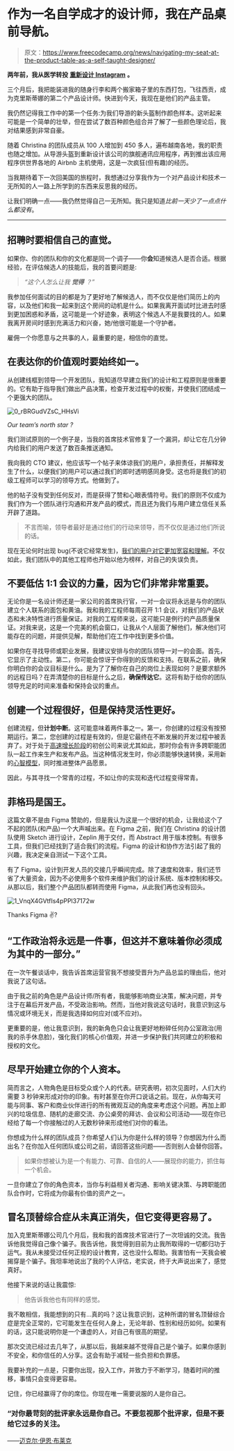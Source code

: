 # 作为一名自学成才的设计师，我在产品桌前导航。

> 原文：<https://www.freecodecamp.org/news/navigating-my-seat-at-the-product-table-as-a-self-taught-designer/>

**两年前，我从医学转投** [**重新设计 Instagram**](https://medium.com/free-code-camp/i-wanted-to-see-how-far-i-could-push-myself-creatively-so-i-redesigned-instagram-1ff99f28fa8b) **。**

三个月后，我把能装进我的随身行李和两个搬家箱子里的东西打包，飞往西贡，成为克里斯蒂娜的第二个产品设计师。快进到今天，我现在是他们的产品主管。

我仍然记得我工作中的第一个任务:为我们导游的新头盔制作颜色样本。这听起来可能是一个简单的壮举，但在尝试了数百种颜色组合并了解了一些颜色理论后，我对结果感到非常自豪。

随着 Christina 的团队成员从 100 人增加到 450 多人，遍布越南各地，我的职责也随之增加。从导游头盔到重新设计该公司的旗舰通讯应用程序，再到推出该应用程序供世界各地的 Airbnb 主机使用，这是一次疯狂(但有趣)的经历。

当我期待着下一次回美国的旅程时，我想通过分享我作为一个对产品设计和技术一无所知的人一路上所学到的东西来反思我的经历。

让我们明确一点——我仍然觉得自己一无所知。我只是知道*比前一天少了一点点什么都没有*。

* * *

## 招聘时要相信自己的直觉。

如果你、你的团队和你的文化都是同一个调子——你**会**知道候选人是否合适。根据经验，在评估候选人的技能后，我的首要问题是:

> *“这个人怎么让我* ***觉得*** *？”*

我参加任何面试的目的都是为了更好地了解候选人，而不仅仅是他们简历上的内容，以及他们和我一起来到这个房间的动机是什么。如果我离开面试时比进去时感到更加困惑和矛盾，这可能是一个好迹象，表明这个候选人不是我要找的人。如果我离开房间时感到充满活力和兴奋，她/他很可能是一个守护者。

雇佣一个你愿意与之共事的人，最重要的是，相信你的直觉。

## 在表达你的价值观时要始终如一。

从创建线框到领导一个开发团队，我知道尽早建立我们的设计和工程原则是很重要的。它有助于指导我们做出产品决策，检查开发过程中的权衡，并使我们团结成一个更强大的团队。

![0_rBRGudVZsC_HHsVi](img/5c1a5d953558efdb51aee87b22dd330d.png)

*Our team’s north star ?*

我们测试原则的一个例子是，当我的首席技术官修复了一个漏洞，却让它在几分钟内给我们的用户发送了数百条推送通知。

我向我的 CTO 建议，他应该写一个帖子来体谅我们的用户，承担责任，并解释发生了什么，以便我们的用户可以通过我们的即时透明感同身受。这也将是我们的初级工程师可以学习的领导方式。他做到了。

他的帖子没有受到任何反对，而是获得了赞和心眼表情符号。我们的原则不仅成为我们作为一个团队进行沟通和开发产品的模式，而且还为我们与用户建立信任关系开辟了道路。

> 不言而喻，领导者最好是通过他们的行动来领导，而不仅仅是通过他们所说的话。

现在无论何时出现 bug(不说它经常发生)，[我们的用户对它更加宽容和理解](https://en.wikipedia.org/wiki/Desensitization_%28psychology%29)。不仅如此，我们团队中的其他工程师也开始以他为榜样，对自己的失误负责。

## 不要低估 1:1 会议的力量，因为它们非常非常重要。

无论你是一名设计师还是一家公司的首席执行官，一对一会议将永远是与你的团队建立个人联系的面包和黄油。我和我的工程师每周召开 1:1 会议，对我们的产品状态和未决特性进行质量保证。对我的工程师来说，这可能只是例行的产品质量保证。对我来说，这是一个完美的机会窗口，让我从个人层面了解他们，解决他们可能存在的问题，并提供见解，帮助他们在工作中找到更多价值。

如果你在寻找导师或职业发展，我建议安排与你的团队领导一对一的会面。首先，它显示了主动性。第二，你可能会惊讶于你得到的反馈和支持。在联系之前，确保你明白你的会议目标是什么。是为了了解你在自己的岗位上表现如何？是要求额外的远程日吗？在弄清楚你的目标是什么之后，**确保传达它**。这将有助于给你的团队领导充足的时间来准备和保持会议的重点。

## 创建一个过程很好，但是保持灵活性更好。

创建流程，但**计划中断**。这可能意味着两件事之一。第一，你创建的过程没有按预期运行。第二，您创建的过程是有效的，但是它最终在不断发展的开发过程中被丢弃了。对于处于[高速增长阶段](https://hackernoon.com/navigating-the-stages-of-hyper-growth-6201d65eaaa8)的初创公司来说尤其如此，那时你会有许多跨职能团队一起工作来生产和发布产品。当这种情况发生时，你必须能够快速转换，采用新的[心智模型](https://fs.blog/mental-models/)，同时推进整体产品愿景。

因此，与其寻找一个常青的过程，不如让你的实现和迭代过程变得常青。

## 菲格玛是国王。

这篇文章不是由 Figma 赞助的，但是我认为这是一个很好的机会，让我给这个了不起的团队(和产品)一个大声喊出来。在 Figma 之前，我们在 Christina 的设计团队使用 Sketch 进行设计，Zeplin 用于交付，而 Abstract 用于版本控制。有很多工具，但我们已经找到了适合我们的流程。Figma 的设计和协作方法引起了我的兴趣，我决定亲自测试一下这个工具。

有了 Figma，设计到开发人员的交接几乎瞬间完成。除了速度和效率，我们还节省了大量资金，因为不必使用多个软件来维护我们的设计系统、版本控制和移交。从那以后，我们整个产品团队都转而使用 Figma，从此我们再也没有回头。

![1_VnqX4GVtfIs4pPPl37172w](img/4643af97375b0522d8d0e69da433788e.png)

Thanks Figma ✌?

## “工作政治将永远是一件事，但这并不意味着你必须成为其中的一部分。”

在一次午餐谈话中，我告诉首席运营官我不想接受晋升为产品总监的理由后，他对我说了这句话。

由于我之前的角色是产品设计师/所有者，我能够影响商业决策，解决问题，并专注于在幕后开发产品，不受政治影响。然而，当他对我说这句话时，我意识到这与情况或环境无关，而是我选择如何应对(或不应对)。

更重要的是，他让我意识到，我的新角色只会让我更好地粉碎任何办公室政治(用我的杀手休息脸)，强化我们的核心价值观，并进一步保护我们共同建立的积极和授权的文化。

## 尽早开始建立你的个人资本。

简而言之，人物角色是目标受众或个人的代表。研究表明，初次见面时，人们大约需要 3 秒钟来形成对你的印象。有时甚至在你开口说话之前。现在，从你每天可能与同事、客户和商业伙伴进行的所有微观互动的角度来考虑这个问题。再加上即兴的垃圾信息、随机的走廊交流、办公桌旁的拜访、会议和公司活动——现在你已经给了每一个你接触过的人无数秒钟来形成他们对你的看法。

你想成为什么样的团队成员？你希望人们认为你是什么样的领导？你想因为什么而出名？在你加入任何团队或公司之前，请回答这些问题——否则别人会替你回答。

> 如果你想被认为是一个有能力、可靠、自信的人——展现你的能力，抓住每一个机会。

一旦你建立了你的角色资本，当你与利益相关者沟通、影响关键决策、与跨职能团队合作时，它将成为你最有价值的资产之一。

## 冒名顶替综合症从未真正消失，但它变得更容易了。

加入克里斯蒂娜公司几个月后，我和我的首席技术官进行了一次坦诚的交流。我告诉他我觉得自己像个骗子。我告诉他，我觉得到目前为止我所取得的一切都归功于运气。我从未接受过任何正规的设计教育，这也没什么帮助。我害怕有一天我会被揭穿是个骗子。我坦率地说出了我的个人评估，老实说，终于大声说出来了，感觉真好。

他接下来说的话让我震惊:

> 他告诉我他也有同样的感觉。

我不敢相信，我能想到的只有…真的吗？这让我意识到，这种所谓的冒名顶替综合症是完全正常的，它可能发生在任何人身上，无论年龄、性别和经历如何。如果有的话，这只能说明你是一个谦虚的人，对自己有很高的期望。

那次交流已经过去几年了，从那以后，我越来越不觉得自己是个骗子。如果你感到不安全，和你信任的人分享。这会有助于减轻一些负担和负罪感。

我要补充的一点是，只要你出现，投入工作，并致力于不断学习，随着时间的推移，事情只会变得更容易。

记住，你已经赢得了你的席位。你现在唯一需要说服的人是你自己。

### “对你最苛刻的批评家永远是你自己。不要忽视那个批评家，但是不要给它过多的关注。
——[迈克尔·伊恩·布莱克](https://www.brainyquote.com/quotes/michael_ian_black_494912)